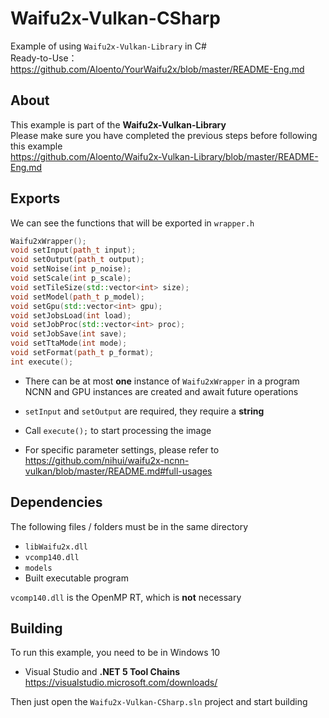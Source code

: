# Waifu2x-Vulkan-CSharp

Example of using `Waifu2x-Vulkan-Library` in C#  
Ready-to-Use：https://github.com/Aloento/YourWaifu2x/blob/master/README-Eng.md

## About

This example is part of the **Waifu2x-Vulkan-Library**  
Please make sure you have completed the previous steps before following this example  
https://github.com/Aloento/Waifu2x-Vulkan-Library/blob/master/README-Eng.md

## Exports
We can see the functions that will be exported in `wrapper.h`
```c++
Waifu2xWrapper();
void setInput(path_t input);
void setOutput(path_t output);
void setNoise(int p_noise);
void setScale(int p_scale);
void setTileSize(std::vector<int> size);
void setModel(path_t p_model);
void setGpu(std::vector<int> gpu);
void setJobsLoad(int load);
void setJobProc(std::vector<int> proc);
void setJobSave(int save);
void setTtaMode(int mode);
void setFormat(path_t p_format);
int execute();
```

* There can be at most **one** instance of `Waifu2xWrapper` in a program  
  NCNN and GPU instances are created and await future operations  

* `setInput` and `setOutput` are required, they require a **string**

* Call `execute();` to start processing the image  
  
* For specific parameter settings, please refer to  
  https://github.com/nihui/waifu2x-ncnn-vulkan/blob/master/README.md#full-usages

## Dependencies
The following files / folders must be in the same directory  
* `libWaifu2x.dll`
* `vcomp140.dll`
* `models`
* Built executable program

`vcomp140.dll` is the OpenMP RT, which is **not** necessary

## Building
To run this example, you need to be in Windows 10

* Visual Studio and **.NET 5 Tool Chains**  
  https://visualstudio.microsoft.com/downloads/

Then just open the `Waifu2x-Vulkan-CSharp.sln` project and start building
